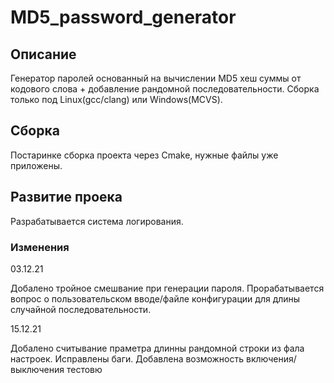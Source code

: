 # MD5_password_generator

## Описание
Генератор паролей основанный на вычислении MD5 хеш суммы от кодового слова + добавление рандомной последовательности.
Сборка только под Linux(gcc/clang) или Windows(MCVS).

## Сборка
Постаринке сборка проекта через Cmake, нужные файлы уже приложены.

## Развитие проека
Разрабатывается система логирования.


### Изменения

03.12.21

Добалено тройное смешвание при генерации пароля.
Прорабатывается вопрос о пользовательском вводе/файле конфигурации для длины случайной последовательности. 

15.12.21

Добалено считывание праметра длинны рандомной строки из фала настроек. Исправлены баги.
Добавлена возможность включения/выключения тестовю
